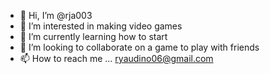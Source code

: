 - 👋 Hi, I’m @rja003
- 👀 I’m interested in making video games
- 🌱 I’m currently learning how to start
- 💞️ I’m looking to collaborate on a game to play with friends
- 📫 How to reach me ... ryaudino06@gmail.com

<!---
rja003/rja003 is a ✨ special ✨ repository because its `README.md` (this file) appears on your GitHub profile.
You can click the Preview link to take a look at your changes.
--->
